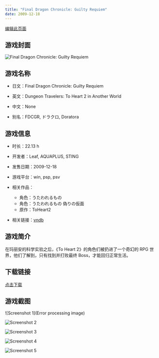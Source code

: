 ```yaml
---
title: "Final Dragon Chronicle: Guilty Requiem"
date: 2009-12-18
---
```

[编辑此页面](https://github.com/ACG-3/ADV3-source/blob/main/source/_posts/games/Final%20Dragon%20Chronicle%20Guilty%20Requiem.md)

## 游戏封面

![Final Dragon Chronicle: Guilty Requiem](None)


## 游戏名称

- 日文：Final Dragon Chronicle: Guilty Requiem
- 英文：Dungeon Travelers: To Heart 2 in Another World
- 中文：None

- 别名：FDCGR, ドラクロ, Doratora


## 游戏信息

- 时长：22.13 h
- 开发者：Leaf, AQUAPLUS, STING
- 发售日期：2009-12-18
- 游戏平台：win, psp, psv
- 相关作品：
   - 角色：うたわれるもの
   - 角色：うたわれるもの 偽りの仮面
   - 原作：ToHeart2

- 相关链接：[vndb](https://vndb.org/v33944)


## 游戏简介

在玛丽安的科学实验之后，《To Heart 2》的角色们被扔进了一个奇幻的 RPG 世界，他们了解到，只有找到并打败最终 Boss，才能回归正常生活。




## 下载链接

[点击下载](https://pan.timero.xyz/onedrive/adv_lib_001/Final%20Dragon%20Chronicle%20Guilty%20Requiem)


## 游戏截图


![Screenshot 1](Error processing image)

![Screenshot 2](https%3A//pan.timero.xyz/onedrive/img_lib_001/Final%20Dragon%20Chronicle%20Guilty%20Requiem_Screenshot_2.avif)

![Screenshot 3](https%3A//pan.timero.xyz/onedrive/img_lib_001/Final%20Dragon%20Chronicle%20Guilty%20Requiem_Screenshot_3.avif)

![Screenshot 4](https%3A//pan.timero.xyz/onedrive/img_lib_001/Final%20Dragon%20Chronicle%20Guilty%20Requiem_Screenshot_4.avif)

![Screenshot 5](https%3A//pan.timero.xyz/onedrive/img_lib_001/Final%20Dragon%20Chronicle%20Guilty%20Requiem_Screenshot_5.avif)

